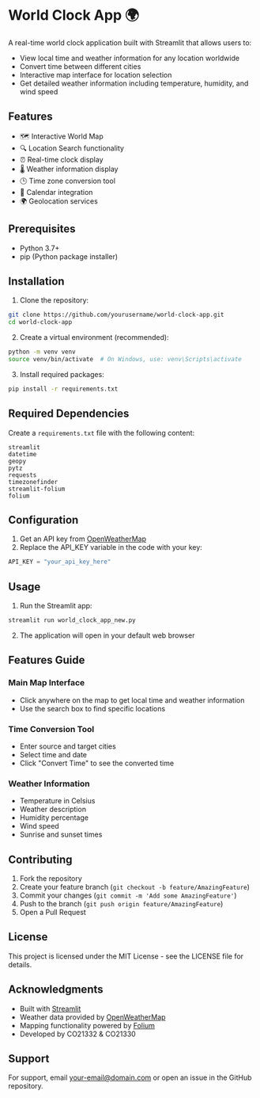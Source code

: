 # World Clock App 🌍

A real-time world clock application built with Streamlit that allows users to:
- View local time and weather information for any location worldwide
- Convert time between different cities
- Interactive map interface for location selection
- Get detailed weather information including temperature, humidity, and wind speed

## Features

- 🗺️ Interactive World Map
- 🔍 Location Search functionality
- ⏰ Real-time clock display
- 🌡️ Weather information display
- 🕒 Time zone conversion tool
- 📅 Calendar integration
- 🌍 Geolocation services

## Prerequisites

- Python 3.7+
- pip (Python package installer)

## Installation

1. Clone the repository:
```bash
git clone https://github.com/yourusername/world-clock-app.git
cd world-clock-app
```

2. Create a virtual environment (recommended):
```bash
python -m venv venv
source venv/bin/activate  # On Windows, use: venv\Scripts\activate
```

3. Install required packages:
```bash
pip install -r requirements.txt
```

## Required Dependencies

Create a `requirements.txt` file with the following content:
```
streamlit
datetime
geopy
pytz
requests
timezonefinder
streamlit-folium
folium
```

## Configuration

1. Get an API key from [OpenWeatherMap](https://openweathermap.org/api)
2. Replace the API_KEY variable in the code with your key:
```python
API_KEY = "your_api_key_here"
```

## Usage

1. Run the Streamlit app:
```bash
streamlit run world_clock_app_new.py
```

2. The application will open in your default web browser

## Features Guide

### Main Map Interface
- Click anywhere on the map to get local time and weather information
- Use the search box to find specific locations

### Time Conversion Tool
- Enter source and target cities
- Select time and date
- Click "Convert Time" to see the converted time

### Weather Information
- Temperature in Celsius
- Weather description
- Humidity percentage
- Wind speed
- Sunrise and sunset times

## Contributing

1. Fork the repository
2. Create your feature branch (`git checkout -b feature/AmazingFeature`)
3. Commit your changes (`git commit -m 'Add some AmazingFeature'`)
4. Push to the branch (`git push origin feature/AmazingFeature`)
5. Open a Pull Request

## License

This project is licensed under the MIT License - see the LICENSE file for details.

## Acknowledgments

- Built with [Streamlit](https://streamlit.io/)
- Weather data provided by [OpenWeatherMap](https://openweathermap.org/)
- Mapping functionality powered by [Folium](https://python-visualization.github.io/folium/)
- Developed by CO21332 & CO21330

## Support

For support, email your-email@domain.com or open an issue in the GitHub repository.
